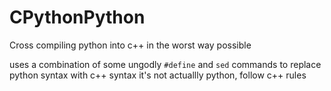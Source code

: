 # CPythonPython
Cross compiling python into c++ in the worst way possible

uses a combination of some ungodly ````#define```` and ```sed``` commands to replace python syntax with c++ syntax
it's not actuallly python, follow c++ rules
